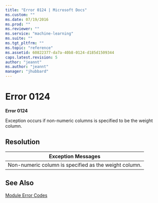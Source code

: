 ```yaml
---
title: "Error 0124 | Microsoft Docs"
ms.custom: ""
ms.date: 07/19/2016
ms.prod: ""
ms.reviewer: ""
ms.service: "machine-learning"
ms.suite: ""
ms.tgt_pltfrm: ""
ms.topic: "reference"
ms.assetid: 60822377-da7a-40b8-0124-d185d1509344
caps.latest.revision: 5
author: "jeannt"
ms.author: "jeannt"
manager: "jhubbard"
---
```

# Error 0124
**Error 0124**  
  
 Exception occurs if non-numeric columns is specified to be the weight column.  
  
## Resolution  
  
|Exception Messages|  
|------------------------|  
|Non-numeric column is specified as the weight column.|  
  
## See Also  
 [Module Error Codes](../machine-learning-module-error-codes.md)